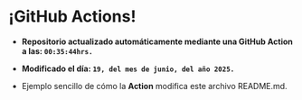 # ¡GitHub Actions!
* **Repositorio actualizado automáticamente mediante una GitHub Action a las: `00:35:44hrs.`**
* **Modificado el día: `19, del mes de junio, del año 2025.`**

* Ejemplo sencillo de cómo la **Action** modifica este archivo README.md.
